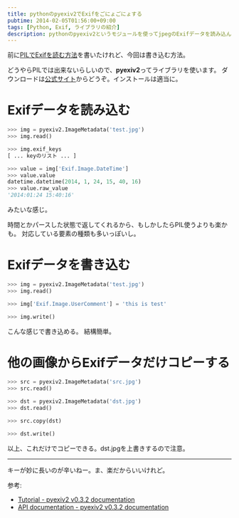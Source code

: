 ```yaml
---
title: pythonのpyexiv2でExifをごにょごにょする
pubtime: 2014-02-05T01:56:00+09:00
tags: [Python, Exif, ライブラリの紹介]
description: pythonのpyexiv2というモジュールを使ってjpegのExifデータを読み込んだり書き込んだりを試してみました。
---
```


前に[PILでExifを読む方法](/blog/2013/11/python-exif-with-pil)を書いたけれど、今回は書き込む方法。

どうやらPILでは出来ないらしいので、**pyexiv2**ってライブラリを使います。
ダウンロードは[公式サイト](http://tilloy.net/dev/pyexiv2/)からどうぞ。インストールは適当に。

# Exifデータを読み込む
``` python
>>> img = pyexiv2.ImageMetadata('test.jpg')
>>> img.read()

>>> img.exif_keys
[ ... keyのリスト ... ]

>>> value = img['Exif.Image.DateTime']
>>> value.value
datetime.datetime(2014, 1, 24, 15, 40, 16)
>>> value.raw_value
'2014:01:24 15:40:16'
```
みたいな感じ。

時間とかパースした状態で返してくれるから、もしかしたらPIL使うよりも楽かも。
対応している要素の種類も多いっぽいし。

# Exifデータを書き込む
``` python
>>> img = pyexiv2.ImageMetadata('test.jpg')
>>> img.read()

>>> img['Exif.Image.UserComment'] = 'this is test'

>>> img.write()
```
こんな感じで書き込める。
結構簡単。

# 他の画像からExifデータだけコピーする
``` python
>>> src = pyexiv2.ImageMetadata('src.jpg')
>>> src.read()

>>> dst = pyexiv2.ImageMetadata('dst.jpg')
>>> dst.read()

>>> src.copy(dst)

>>> dst.write()
```
以上、これだけでコピーできる。dst.jpgを上書きするので注意。

---

キーが妙に長いのが辛いねー。ま、楽だからいいけれど。

参考:
- <a href="http://tilloy.net/dev/pyexiv2/tutorial.html" target="_blank">Tutorial - pyexiv2 v0.3.2 documentation</a>
- <a href="http://tilloy.net/dev/pyexiv2/api.html" target="_blank">API documentation - pyexiv2 v0.3.2 documentation</a>
